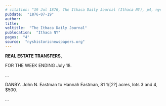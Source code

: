 ```yaml
---
# citation: "19 Jul 1876, The Ithaca Daily Journal (Ithaca NY), p4, nyshistoricnewspapers.org."
pubdate:  "1876-07-19"
author: 
title: 
voltitle:  "The Ithaca Daily Journal"
publocation:  "Ithaca NY"
pages:  "4"
source:  "nyshistoricnewspapers.org"
---
```


**REAL ESTATE TRANSFERS,**

FOR THE WEEK ENDING July 18.

...

DANBY.
John N. Eastman to Hannah Eastman, 81 1/[2?] acres, lots 3 and 4, $500.

...
